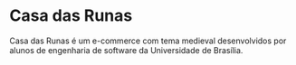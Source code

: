 # Casa das Runas

Casa das Runas é um e-commerce com tema medieval desenvolvidos por alunos de engenharia de software da Universidade de Brasília.
